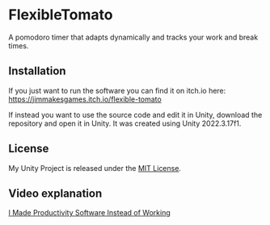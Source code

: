 # FlexibleTomato

A pomodoro timer that adapts dynamically and tracks your work and break times.

## Installation

If you just want to run the software you can find it on itch.io here:
https://jimmakesgames.itch.io/flexible-tomato

If instead you want to use the source code and edit it in Unity, download the repository and open it in Unity. It was created using Unity 2022.3.17f1.

## License

My Unity Project is released under the [MIT License](LICENSE).

## Video explanation
[I Made Productivity Software Instead of Working](https://www.youtube.com/watch?v=I9wnx47C50w)

